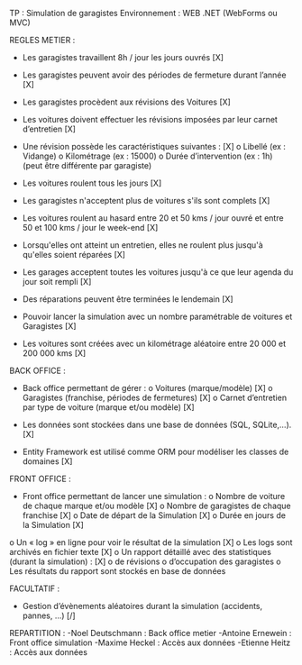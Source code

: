 TP : Simulation de garagistes
Environnement : WEB .NET (WebForms ou MVC)

REGLES METIER :

-	Les garagistes travaillent 8h / jour les jours ouvrés	[X]
-	Les garagistes peuvent avoir des périodes de fermeture durant l’année	[X]

-	Les garagistes procèdent aux révisions des Voitures 	[X]

-	Les voitures doivent effectuer les révisions imposées par leur carnet d’entretien	[X]

-	Une révision possède les caractéristiques suivantes :	[X]
o	Libellé (ex : Vidange)
o	Kilométrage (ex : 15000)
o	Durée d’intervention (ex : 1h) (peut être différente par garagiste)

-	Les voitures roulent tous les jours		[X]

-	Les garagistes n'acceptent plus de voitures s'ils sont complets		[X]

-	Les voitures roulent au hasard entre 20 et 50 kms / jour ouvré et entre 50 et 100 kms / jour le week-end	[X]

-	Lorsqu'elles ont atteint un entretien, elles ne roulent plus jusqu'à qu'elles soient réparées	[X]

-	Les garages acceptent toutes les voitures jusqu'à ce que leur agenda du jour soit rempli	[X]

-	Des réparations peuvent être terminées le lendemain		[X]

-	Pouvoir lancer la simulation avec un nombre paramétrable de voitures et Garagistes 	   [X]

-	Les voitures sont créées avec un kilométrage aléatoire entre 20 000 et 200 000 kms	   [X]

BACK OFFICE : 
-	Back office permettant de gérer :
o	Voitures (marque/modèle)	[X]
o	Garagistes (franchise, périodes de fermetures)	[X]
o	Carnet d’entretien par type de voiture (marque et/ou modèle)	[X]

-	Les données sont stockées dans une base de données (SQL, SQLite,…).		[X]
-	Entity Framework est utilisé comme ORM pour modéliser les classes de domaines	[X]

FRONT OFFICE :
-	Front office permettant de lancer une simulation :
o	Nombre de voiture de chaque marque et/ou modèle		[X]
o	Nombre de garagistes de chaque franchise	[X]
o	Date de départ de la Simulation 	[X]
o	Durée en jours de la Simulation 	[X]

o	Un « log » en ligne pour voir le résultat de la simulation 		[X]
o	Les logs sont archivés en fichier texte 	[X]
o	Un rapport détaillé avec des statistiques (durant la simulation) : 		[X]
o	de révisions
o	d’occupation des garagistes
o	Les résultats du rapport sont stockés en base de données

FACULTATIF :
-	Gestion d’évènements aléatoires durant la simulation (accidents, pannes, …)		[/]

REPARTITION :
-Noel Deutschmann : Back office metier
-Antoine Ernewein : Front office simulation
-Maxime Heckel : Accès aux données
-Etienne Heitz : Accès aux données
